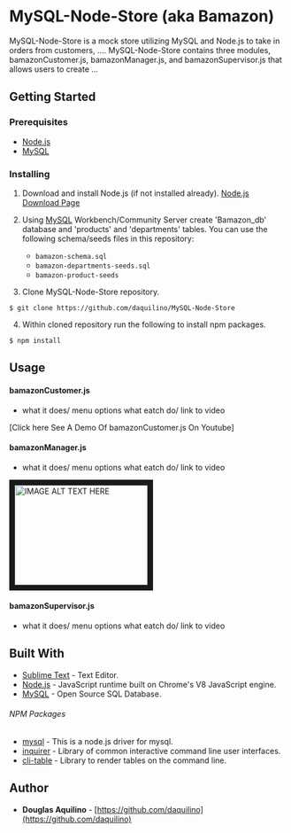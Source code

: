 # MySQL-Node-Store (aka Bamazon)
	
MySQL-Node-Store is a mock store utilizing MySQL and Node.js to take in orders from customers, ....
MySQL-Node-Store contains three modules, bamazonCustomer.js, bamazonManager.js, and bamazonSupervisor.js that allows users to create ...  


 

	
## Getting Started

### Prerequisites

* [Node.js](https://nodejs.org) 
* [MySQL](https://www.mysql.com/)


### Installing

1. Download and install Node.js (if not installed already). 
[Node.js Download Page](https://nodejs.org/en/download/)

2. Using [MySQL](https://www.mysql.com/) Workbench/Community Server  create 'Bamazon_db' database 
and 'products' and 'departments' tables. 
You can use the following schema/seeds files in this repository:
	
	* `bamazon-schema.sql`
	* `bamazon-departments-seeds.sql`
	* `bamazon-product-seeds`

3. Clone MySQL-Node-Store repository. 

```
$ git clone https://github.com/daquilino/MySQL-Node-Store
```

4. Within cloned repository run the following to install npm packages.

```
$ npm install
```


## Usage
#### bamazonCustomer.js

*  what it does/ menu options what eatch do/ link to video


 [Click here See A Demo Of bamazonCustomer.js On Youtube]

 #### bamazonManager.js

*  what it does/ menu options what eatch do/ link to video

<a href="http://www.youtube.com/watch?feature=player_embedded&v=YOUTUBE_VIDEO_ID_HERE
" target="_blank"><img src="http://img.youtube.com/vi/YOUTUBE_VIDEO_ID_HERE/0.jpg" 
alt="IMAGE ALT TEXT HERE" width="240" height="180" border="10" /></a>



#### bamazonSupervisor.js

*  what it does/ menu options what eatch do/ link to video

     
## Built With

* [Sublime Text](https://www.sublimetext.com/) - Text Editor.
* [Node.js](https://nodejs.org) - JavaScript runtime built on Chrome's V8 JavaScript engine.
* [MySQL](https://www.mysql.com/) - Open Source SQL Database.

###### NPM Packages

* [mysql](https://www.npmjs.com/package/mysql)	- This is a node.js driver for mysql.
* [inquirer](https://www.npmjs.com/package/inquirer) - Library of common interactive command line user interfaces.
* [cli-table](https://www.npmjs.com/package/cli-table)	- Library to render tables on the command line.



## Author

* **Douglas Aquilino** - [https://github.com/daquilino](https://github.com/daquilino)